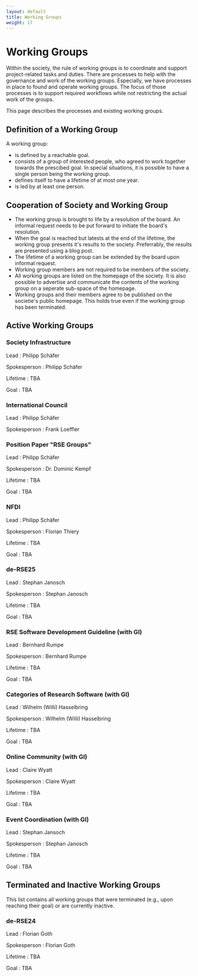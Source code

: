 ```yaml
---
layout: default
title: Working Groups
weight: 17
---        
```


# Working Groups

Within the society, the rule of working groups is to coordinate and support project-related tasks and duties.
There are processes to help with the governance and work of the working groups.
Especially, we have processes in place to found and operate working groups.
The focus of those processes is to support required workflows while not restricting the actual work of the groups.

This page describes the processes and existing working groups.

## Definition of a Working Group

A working group:
- is defined by a reachable goal.
- consists of a group of interested people, who agreed to work together towards the prescibed goal.
  In special situations, it is possible to have a single person being the working group.
- defines itself to have a lifetime of at most one year.
- is led by at least one person.

## Cooperation of Society and Working Group

- The working group is brought to life by a resolution of the board.
  An informal request needs to be put forward to initiate the board's resolution.
- When the goal is reached but latests at the end of the lifetime, the working group presents it's results to the society.
  Preferrably, the results are presented using a blog post.
- The lifetime of a working group can be extended by the board upon informal request.
- Working group members are not required to be members of the society.
- All working groups are listed on the homepage of the society.
  It is also possible to advertise and communicate the contents of the working group on a seperate sub-space of the homepage.
- Working groups and their members agree to be published on the societie's public homepage.
  This holds true even if the working group has been terminated.

## Active Working Groups

### Society Infrastructure

Lead
: Philipp Schäfer

Spokesperson
: Philipp Schäfer

Lifetime
: TBA

Goal
: TBA

### International Council

Lead
: Philipp Schäfer

Spokesperson
: Frank Loeffler

### Position Paper "RSE Groups"

Lead
: Philipp Schäfer

Spokesperson
: Dr. Dominic Kempf

Lifetime
: TBA

Goal
: TBA

### NFDI

Lead
: Philipp Schäfer

Spokesperson
: Florian Thiery

Lifetime
: TBA

Goal
: TBA

### de-RSE25

Lead
: Stephan Janosch

Spokesperson
: Stephan Janosch

Lifetime
: TBA

Goal
: TBA

### RSE Software Development Guideline (with GI)

Lead
: Bernhard Rumpe

Spokesperson
: Bernhard Rumpe

Lifetime
: TBA

Goal
: TBA

### Categories of Research Software (with GI)

Lead
: Wilhelm (Willi) Hasselbring

Spokesperson
: Wilhelm (Willi) Hasselbring

Lifetime
: TBA

Goal
: TBA

### Online Community (with GI)

Lead
: Claire Wyatt

Spokesperson
: Claire Wyatt

Lifetime
: TBA

Goal
: TBA

### Event Coordination (with GI)

Lead
: Stephan Jansoch

Spokesperson
: Stephan Janosch

Lifetime
: TBA

Goal
: TBA

## Terminated and Inactive Working Groups

This list contains all working groups that were terminated (e.g., upon reaching their goal) or are currently inactive.

### de-RSE24

Lead
: Florian Goth

Spokesperson
: Florian Goth

Lifetime
: TBA

Goal
: TBA
